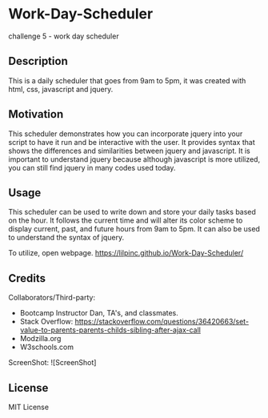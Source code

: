 # Work-Day-Scheduler
challenge 5 - work day scheduler

## Description

This is a daily scheduler that goes from 9am to 5pm, it was created with html, css, javascript and jquery.

## Motivation

This scheduler demonstrates how you can incorporate jquery into your script to have it run and be interactive with the user. It provides syntax that shows the differences and similarities between jquery and javascript. It is important to understand jquery because although javascript is more utilized, you can still find jquery in many codes used today.

## Usage

This scheduler can be used to write down and store your daily tasks based on the hour. It follows the current time and will alter its color scheme to display current, past, and future hours from 9am to 5pm. It can also be used to understand the syntax of jquery.

To utilize, open webpage. https://lilpinc.github.io/Work-Day-Scheduler/

## Credits

Collaborators/Third-party: 

- Bootcamp Instructor Dan, TA's, and classmates.
- Stack Overflow:
https://stackoverflow.com/questions/36420663/set-value-to-parents-parents-childs-sibling-after-ajax-call
- Modzilla.org
- W3schools.com

ScreenShot:
![ScreenShot]

## License

MIT License



